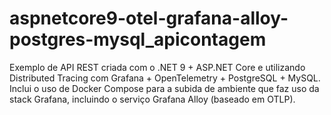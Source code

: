 # aspnetcore9-otel-grafana-alloy-postgres-mysql_apicontagem
Exemplo de API REST criada com o .NET 9 + ASP.NET Core e utilizando Distributed Tracing com Grafana + OpenTelemetry + PostgreSQL + MySQL. Inclui o uso de Docker Compose para a subida de ambiente que faz uso da stack Grafana, incluindo o serviço Grafana Alloy (baseado em OTLP).
